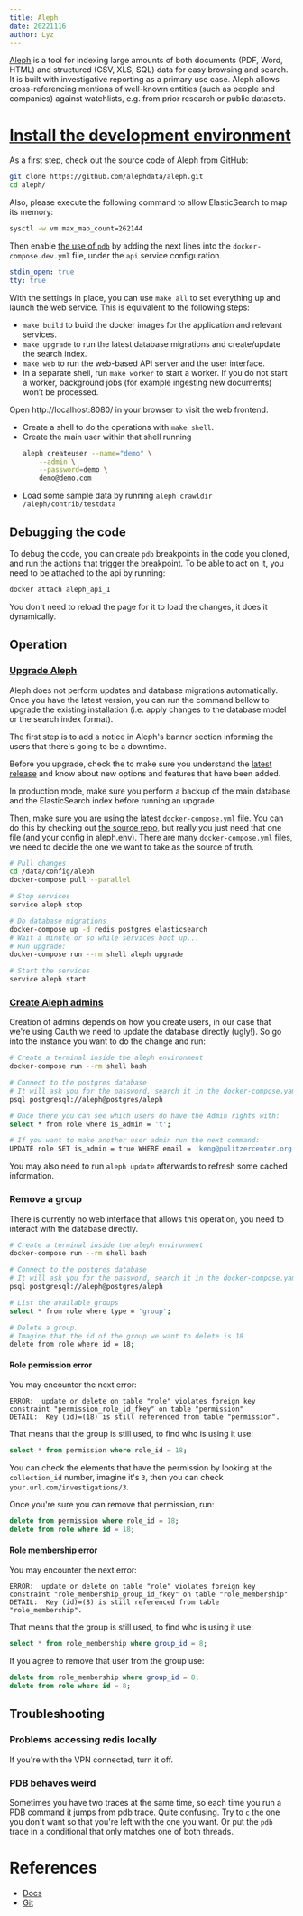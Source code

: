 ```yaml
---
title: Aleph
date: 20221116
author: Lyz
---
```


[Aleph](https://github.com/alephdata/aleph) is a tool for indexing large amounts
of both documents (PDF, Word, HTML) and structured (CSV, XLS, SQL) data for easy
browsing and search. It is built with investigative reporting as a primary use
case. Aleph allows cross-referencing mentions of well-known entities (such as
people and companies) against watchlists, e.g. from prior research or public
datasets.

# [Install the development environment](https://docs.alephdata.org/developers/installation#getting-started)

As a first step, check out the source code of Aleph from GitHub:

```bash
git clone https://github.com/alephdata/aleph.git
cd aleph/
```

Also, please execute the following command to allow ElasticSearch to map its
memory:

```bash
sysctl -w vm.max_map_count=262144
```

Then enable
[the use of `pdb`](https://docs.alephdata.org/developers/installation#debugging)
by adding the next lines into the `docker-compose.dev.yml` file, under the `api`
service configuration.

```yaml
stdin_open: true
tty: true
```

With the settings in place, you can use `make all` to set everything up and
launch the web service. This is equivalent to the following steps:

- `make build` to build the docker images for the application and relevant
  services.
- `make upgrade` to run the latest database migrations and create/update the
  search index.
- `make web` to run the web-based API server and the user interface.
- In a separate shell, run `make worker` to start a worker. If you do not start
  a worker, background jobs (for example ingesting new documents) won’t be
  processed.

Open http://localhost:8080/ in your browser to visit the web frontend.

- Create a shell to do the operations with `make shell`.
- Create the main user within that shell running
  ```bash
  aleph createuser --name="demo" \
      --admin \
      --password=demo \
      demo@demo.com
  ```
- Load some sample data by running `aleph crawldir /aleph/contrib/testdata`

## Debugging the code

To debug the code, you can create `pdb` breakpoints in the code you cloned, and
run the actions that trigger the breakpoint. To be able to act on it, you need
to be attached to the api by running:

```bash
docker attach aleph_api_1
```

You don't need to reload the page for it to load the changes, it does it
dynamically.

## Operation

### [Upgrade Aleph](https://docs.alephdata.org/developers/technical-faq#how-do-i-upgrade-to-a-new-version-of-aleph)

Aleph does not perform updates and database migrations automatically. Once you
have the latest version, you can run the command bellow to upgrade the existing
installation (i.e. apply changes to the database model or the search index
format).

The first step is to add a notice in Aleph's banner section informing the users
that there's going to be a downtime.

Before you upgrade, check the  to make sure you understand the [latest
release](https://docs.alephdata.org/developers/changelog)
and know about new options and features that have been added.

In production mode, make sure you perform a backup of the main database and the
ElasticSearch index before running an upgrade.

Then, make sure you are using the latest `docker-compose.yml` file. You can do
this by checking out [the source repo](https://github.com/alephdata/aleph), but
really you just need that one file (and your config in aleph.env). There are
many `docker-compose.yml` files, we need to decide the one we want to take as
the source of truth.

```bash
# Pull changes
cd /data/config/aleph
docker-compose pull --parallel

# Stop services
service aleph stop

# Do database migrations
docker-compose up -d redis postgres elasticsearch
# Wait a minute or so while services boot up...
# Run upgrade:
docker-compose run --rm shell aleph upgrade

# Start the services
service aleph start
```

### [Create Aleph admins](https://docs.alephdata.org/developers/technical-faq#how-can-i-make-an-admin-user)

Creation of admins depends on how you create users, in our case that we're using
Oauth we need to update the database directly (ugly!). So go into the instance
you want to do the change and run:

```bash
# Create a terminal inside the aleph environment
docker-compose run --rm shell bash

# Connect to the postgres database
# It will ask you for the password, search it in the docker-compose.yaml file
psql postgresql://aleph@postgres/aleph

# Once there you can see which users do have the Admin rights with:
select * from role where is_admin = 't';

# If you want to make another user admin run the next command:
UPDATE role SET is_admin = true WHERE email = 'keng@pulitzercenter.org';
```

You may also need to run `aleph update` afterwards to refresh some cached information.

### Remove a group

There is currently no web interface that allows this operation, you need to interact with the database directly.

```bash
# Create a terminal inside the aleph environment
docker-compose run --rm shell bash

# Connect to the postgres database
# It will ask you for the password, search it in the docker-compose.yaml file
psql postgresql://aleph@postgres/aleph

# List the available groups
select * from role where type = 'group';

# Delete a group.
# Imagine that the id of the group we want to delete is 18
delete from role where id = 18;
```

#### Role permission error

You may encounter the next error:

```
ERROR:  update or delete on table "role" violates foreign key constraint "permission_role_id_fkey" on table "permission"
DETAIL:  Key (id)=(18) is still referenced from table "permission".
```

That means that the group is still used, to find who is using it use:

```sql
select * from permission where role_id = 18;
```

You can check the elements that have the permission by looking at the `collection_id` number, imagine it's `3`, then you can check `your.url.com/investigations/3`.

Once you're sure you can remove that permission, run:

```sql
delete from permission where role_id = 18;
delete from role where id = 18;
```

#### Role membership error

You may encounter the next error:

```
ERROR:  update or delete on table "role" violates foreign key constraint "role_membership_group_id_fkey" on table "role_membership"
DETAIL:  Key (id)=(8) is still referenced from table "role_membership".
```
That means that the group is still used, to find who is using it use:

```sql
select * from role_membership where group_id = 8;
```

If you agree to remove that user from the group use:

```sql
delete from role_membership where group_id = 8;
delete from role where id = 8;
```

## Troubleshooting

### Problems accessing redis locally

If you're with the VPN connected, turn it off.

### PDB behaves weird

Sometimes you have two traces at the same time, so each time you run a PDB
command it jumps from pdb trace. Quite confusing. Try to `c` the one you don't
want so that you're left with the one you want. Or put the `pdb` trace in a
conditional that only matches one of both threads.

# References

- [Docs](http://docs.alephdata.org/)
- [Git](https://github.com/alephdata/aleph)
